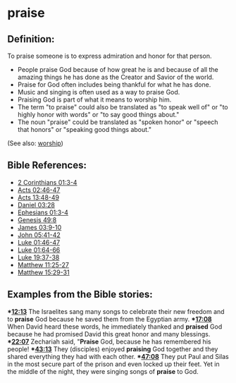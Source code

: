 # praise #

## Definition: ##

To praise someone is to express admiration and honor for that person.

* People praise God because of how great he is and because of all the amazing things he has done as the Creator and Savior of the world.
* Praise for God often includes being thankful for what he has done.
* Music and singing is often used as a way to praise God.
* Praising God is part of what it means to worship him.
* The term "to praise" could also be translated as "to speak well of" or "to highly honor with words" or "to say good things about."
* The noun "praise" could be translated as "spoken honor" or "speech that honors" or "speaking good things about." 

(See also: [worship](../kt/worship.md))

## Bible References: ##

* [2 Corinthians 01:3-4](en/tn/2co/help/01/03)
* [Acts 02:46-47](en/tn/act/help/02/46)
* [Acts 13:48-49](en/tn/act/help/13/48)
* [Daniel 03:28](en/tn/dan/help/03/28)
* [Ephesians 01:3-4](en/tn/eph/help/01/03)
* [Genesis 49:8](en/tn/gen/help/49/08)
* [James 03:9-10](en/tn/jas/help/03/09)
* [John 05:41-42](en/tn/jhn/help/05/41)
* [Luke 01:46-47](en/tn/luk/help/01/46)
* [Luke 01:64-66](en/tn/luk/help/01/64)
* [Luke 19:37-38](en/tn/luk/help/19/37)
* [Matthew 11:25-27](en/tn/mat/help/11/25)
* [Matthew 15:29-31](en/tn/mat/help/15/29)

## Examples from the Bible stories: ##

  __*[12:13](en/tn/obs/help/12/13)__ The Israelites sang many songs to celebrate their new freedom and to __praise__ God because he saved them from the Egyptian army.
  __*[17:08](en/tn/obs/help/17/08)__ When David heard these words, he immediately thanked and __praised__ God because he had promised David this great honor and many blessings. 
  __*[22:07](en/tn/obs/help/22/07)__ Zechariah said, "__Praise__ God, because he has remembered his people!
  __*[43:13](en/tn/obs/help/43/13)__ They (disciples) enjoyed __praising__ God together and they shared everything they had with each other.
  __*[47:08](en/tn/obs/help/47/08)__ They put Paul and Silas in the most secure part of the prison and even locked up their feet. Yet in the middle of the night, they were singing songs of __praise__ to God.